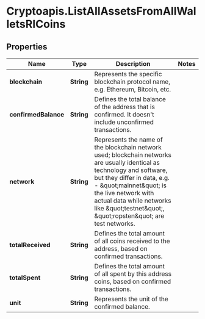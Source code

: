 # Cryptoapis.ListAllAssetsFromAllWalletsRICoins

## Properties

Name | Type | Description | Notes
------------ | ------------- | ------------- | -------------
**blockchain** | **String** | Represents the specific blockchain protocol name, e.g. Ethereum, Bitcoin, etc. | 
**confirmedBalance** | **String** | Defines the total balance of the address that is confirmed. It doesn&#39;t include unconfirmed transactions. | 
**network** | **String** | Represents the name of the blockchain network used; blockchain networks are usually identical as technology and software, but they differ in data, e.g. - \&quot;mainnet\&quot; is the live network with actual data while networks like \&quot;testnet\&quot;, \&quot;ropsten\&quot; are test networks. | 
**totalReceived** | **String** | Defines the total amount of all coins received to the address, based on confirmed transactions. | 
**totalSpent** | **String** | Defines the total amount of all spent by this address coins, based on confirmed transactions. | 
**unit** | **String** | Represents the unit of the confirmed balance. | 


